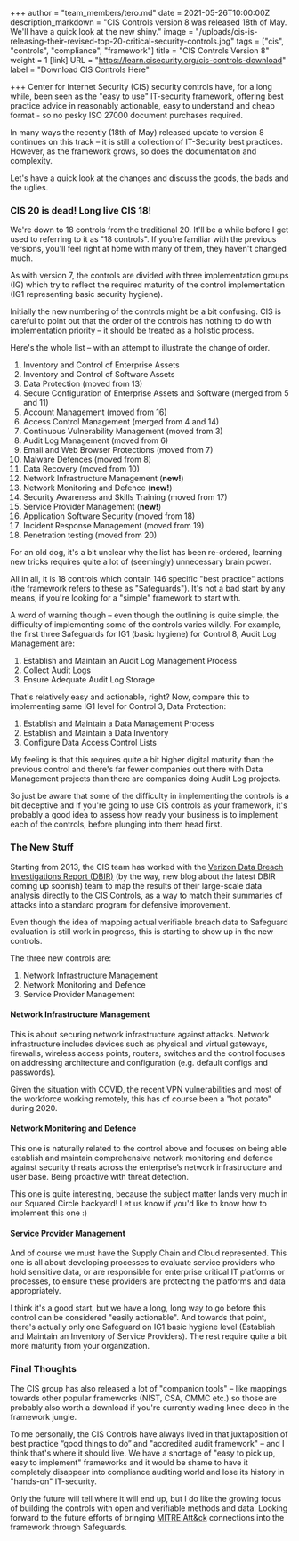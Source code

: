 +++
author = "team_members/tero.md"
date = 2021-05-26T10:00:00Z
description_markdown = "CIS Controls version 8 was released 18th of May. We'll have a quick look at the new shiny."
image = "/uploads/cis-is-releasing-their-revised-top-20-critical-security-controls.jpg"
tags = ["cis", "controls", "compliance", "framework"]
title = "CIS Controls Version 8"
weight = 1
[link]
URL = "https://learn.cisecurity.org/cis-controls-download"
label = "Download CIS Controls Here"

+++
Center for Internet Security (CIS) security controls have, for a long while, been seen as the "easy to use" IT-security framework, offering best practice advice in reasonably actionable, easy to understand and cheap format - so no pesky ISO 27000 document purchases required.

In many ways the recently (18th of May) released update to version 8 continues on this track – it is still a collection of IT-Security best practices. However, as the framework grows, so does the documentation and complexity.

Let's  have a quick look at the changes and discuss the goods, the bads and the uglies.

### CIS 20 is dead! Long live CIS 18!

We're down to 18 controls from the traditional 20. It'll be a while before I get used to referring to it as "18 controls". If you're familiar with the previous versions, you'll feel right at home with many of them, they haven't changed much.

As with version 7, the controls are divided with three implementation groups (IG) which try to reflect the required maturity of the control implementation (IG1 representing basic security hygiene).

Initially the new numbering of the controls might be a bit confusing. CIS is careful to point out that the order of the controls has nothing to do with implementation priority – it should be treated as a holistic process.

Here's the whole list – with an attempt to illustrate the change of order.

 1. Inventory and Control of Enterprise Assets
 2. Inventory and Control of Software Assets
 3. Data Protection (moved from 13)
 4. Secure Configuration of Enterprise Assets and Software (merged from 5 and 11)
 5. Account Management (moved from 16)
 6. Access Control Management (merged from 4 and 14)
 7. Continuous Vulnerability Management (moved from 3)
 8. Audit Log Management (moved from 6)
 9. Email and Web Browser Protections (moved from 7)
10. Malware Defences (moved from 8)
11. Data Recovery (moved from 10)
12. Network Infrastructure Management (**new!**)
13. Network Monitoring and Defence (**new!**)
14. Security Awareness and Skills Training (moved from 17)
15. Service Provider Management (**new!**)
16. Application Software Security (moved from 18)
17. Incident Response Management (moved from 19)
18. Penetration testing (moved from 20)

For an old dog, it's a bit unclear why the list has been re-ordered, learning new tricks requires quite a lot of (seemingly) unnecessary brain power.

All in all, it is 18 controls which contain 146 specific "best practice" actions (the framework refers to these as "Safeguards"). It's not a bad start by any means, if you're looking for a "simple" framework to start with.

A word of warning though – even though the outlining is quite simple, the difficulty of implementing some of the controls varies wildly. For example, the first three Safeguards for IG1 (basic hygiene) for Control 8, Audit Log Management are:

1. Establish and Maintain an Audit Log Management Process
2. Collect Audit Logs
3. Ensure Adequate Audit Log Storage

That's relatively easy and actionable, right?  Now, compare this to implementing same IG1 level for Control 3, Data Protection:

1. Establish and Maintain a Data Management Process
2. Establish and Maintain a Data Inventory
3. Configure Data Access Control Lists

My feeling is that this requires quite a bit higher digital maturity than the previous control and there's far fewer companies out there with Data Management projects than there are companies doing Audit Log projects.

So just be aware that some of the difficulty in implementing the controls is a bit deceptive and if you're going to use CIS controls as your framework, it's probably a good idea to assess how ready your business is to implement each of the controls, before plunging into them head first.

### The New Stuff

Starting from 2013, the CIS team has worked with the [Verizon Data Breach Investigations Report (DBIR)](https://www.verizon.com/business/resources/reports/dbir/) (by the way, new blog about the latest DBIR coming up soonish) team to map the results of their large-scale data analysis directly to the CIS Controls, as a way to match their summaries of attacks into a standard program for defensive improvement.

Even though the idea of mapping actual verifiable breach data to Safeguard evaluation is still work in progress, this is starting to show up in the new controls.

The three new controls are:

1. Network Infrastructure Management
2. Network Monitoring and Defence
3. Service Provider Management

#### Network Infrastructure Management

This is about securing network infrastructure against attacks. Network infrastructure includes devices such as physical and virtual gateways, firewalls, wireless access points, routers, switches and the control focuses on addressing architecture and configuration (e.g. default configs and passwords).

Given the situation with COVID, the recent VPN vulnerabilities and most of the workforce working remotely, this has of course been a "hot potato" during 2020.

#### Network Monitoring and Defence

This one is naturally related to the control above and focuses on being able establish and maintain comprehensive network monitoring and defence against security threats across the enterprise’s network infrastructure and user base. Being proactive with threat detection.

This one is quite interesting, because the subject matter lands very much in our Squared Circle backyard! Let us know if you'd like to know how to implement this one :)

#### Service Provider Management

And of course we must have the Supply Chain and Cloud represented. This one is all about developing processes to evaluate service providers who hold sensitive data, or are responsible for enterprise critical IT platforms or processes, to ensure these providers are protecting the platforms and data appropriately.

I think it's a good start, but we have a long, long way to go before this control can be considered "easily actionable".  And towards that point, there's actually only one Safeguard on IG1 basic hygiene level (Establish and Maintain an Inventory of Service Providers). The rest require quite a bit more maturity from your organization.

### Final Thoughts

The CIS group has also released a lot of "companion tools" – like mappings towards other popular frameworks (NIST, CSA, CMMC etc.) so those are probably also worth a download if you're currently wading knee-deep in the framework jungle.

To me personally, the CIS Controls have always lived in that juxtaposition of best practice “good things to do” and "accredited audit framework" – and I think that's where it should live. We have a shortage of "easy to pick up, easy to implement" frameworks and it would be shame to have it completely disappear into compliance auditing world and lose its history in "hands-on" IT-security.

Only the future will tell where it will end up, but I do like the growing focus of building the controls with open and verifiable methods and data. Looking forward to the future efforts of bringing [MITRE Att&ck](https://attack.mitre.org/) connections into the framework through Safeguards.